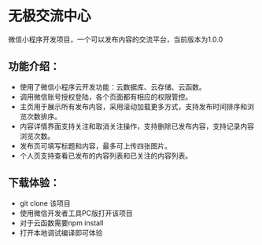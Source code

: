 # 无极交流中心

微信小程序开发项目，一个可以发布内容的交流平台，当前版本为1.0.0


## 功能介绍：

- 使用了微信小程序云开发功能：云数据库、云存储、云函数。
- 调用微信账号授权登陆，各个页面都有相应的权限管控。
- 主页用于展示所有发布内容，采用滚动加载更多方式，支持发布时间排序和浏览次数排序。
- 内容详情界面支持关注和取消关注操作，支持删除已发布内容，支持记录内容浏览次数。
- 发布页可填写标题和内容，最多可上传四张图片。
- 个人页支持查看已发布的内容列表和已关注的内容列表。

## 下载体验：

- git clone 该项目
- 使用微信开发者工具PC版打开该项目
- 对于云函数需要npm install
- 打开本地调试编译即可体验